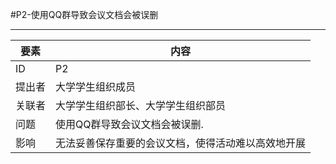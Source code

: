 #P2-使用QQ群导致会议文档会被误删

---

| 要素 | 内容 |
| --- | --- |
| ID | P2|
| 提出者 | 大学学生组织成员 |
| 关联者 | 大学学生组织部长、大学学生组织部员 |
| 问题 |使用QQ群导致会议文档会被误删.|
| 影响 | 无法妥善保存重要的会议文档，使得活动难以高效地开展 |
